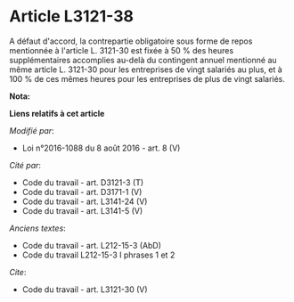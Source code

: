 # Article L3121-38

A défaut d'accord, la contrepartie obligatoire sous forme de repos mentionnée à l'article L. 3121-30 est fixée à 50 % des
heures supplémentaires accomplies au-delà du contingent annuel mentionné au même article L. 3121-30 pour les entreprises de
vingt salariés au plus, et à 100 % de ces mêmes heures pour les entreprises de plus de vingt salariés.

**Nota:**



**Liens relatifs à cet article**

_Modifié par_:

  - Loi n°2016-1088 du 8 août 2016 - art. 8 (V)

_Cité par_:

  - Code du travail - art. D3121-3 (T)
  - Code du travail - art. D3171-1 (V)
  - Code du travail - art. L3141-24 (V)
  - Code du travail - art. L3141-5 (V)

_Anciens textes_:

  - Code du travail - art. L212-15-3 (AbD)
  - Code du travail L212-15-3 I phrases 1 et 2

_Cite_:

  - Code du travail - art. L3121-30 (V)
